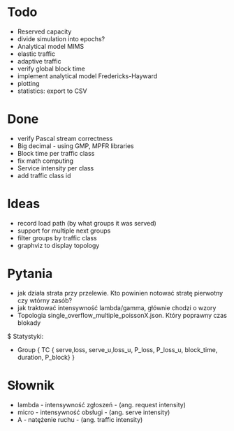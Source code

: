 
# Todo

- Reserved capacity
- divide simulation into epochs?
- Analytical model MIMS
- elastic traffic
- adaptive traffic
- verify global block time
- implement analytical model Fredericks-Hayward
- plotting
- statistics: export to CSV

# Done

- verify Pascal stream correctness
- Big decimal - using GMP, MPFR libraries
- Block time per traffic class
- fix math computing
- Service intensity per class
- add traffic class id

# Ideas

- record load path (by what groups it was served)
- support for multiple next groups
- filter groups by traffic class
- graphviz to display topology


# Pytania

- jak działa strata przy przelewie. Kto powinien notować stratę pierwotny czy wtórny zasób?
 - jak traktować intensywność lambda/gamma, głównie chodzi o wzory
 - Topologia single_overflow_multiple_poissonX.json. Który poprawny czas
   blokady

$ Statystyki:

- Group { TC { serve,loss, serve_u,loss_u, P_loss, P_loss_u, block_time,
  duration, P_block} }

# Słownik

- lambda - intensywność zgłoszeń - (ang. request intensity)
- micro  - intensywność obsługi - (ang. serve intensity)
- A - natężenie ruchu - (ang. traffic intensity)
